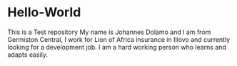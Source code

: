 # Hello-World
This is a Test repository
My name is Johannes Dolamo and I am from Germiston Central, I work for Lion of Africa insurance in Illovo and currently looking for a development job.
I am a hard working person who learns and adapts easily.
